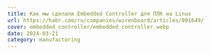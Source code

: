 ```yaml
---
title: Как мы сделали Embedded Controller для ПЛК на Linux
url: https://habr.com/ru/companies/wirenboard/articles/801649/
cover: embedded_controller/embedded_controller.webp
date: 2024-03-21
category: manufactoring
---
```

